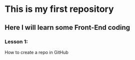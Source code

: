  # This is my first repository
 ## Here I will learn some Front-End coding
 ### Lesson 1:
 How to create a repo in GitHub
